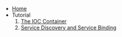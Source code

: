 * [Home](Home)
* Tutorial
	1. [The IOC Container](The-IOC-Container)  
	2. [Service Discovery and Service Binding](Service-Discovery-and-Service-Binding)